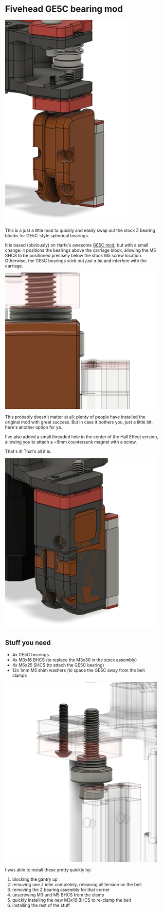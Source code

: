 # Fivehead GE5C bearing mod


<img src="./Images/overview.png" width=400>

	
This is a just a little mod to quickly and easily swap out the stock Z bearing blocks for GE5C-style spherical bearings. 

It is based (obviously) on Hartk's awesome [GE5C mod](https://github.com/VoronDesign/VoronUsers/tree/master/printer_mods/hartk1213/Voron2.4_GE5C), but with a small change: it positions the bearings above the carriage block, allowing the M5 SHCS to be positioned precisely below the stock M5 screw location. Otherwise, the GE5C bearings stick out *just a bit* and interfere with the carriage.

<img src="./Images/bearing_stickout.png" width=500>

This probably doesn't matter at all; plenty of people have installed the original mod with great success. But in case it bothers you, just a little bit, here's another option for ya.

I've also added a small threaded hole in the center of the Hall Effect version, allowing you to attach a ~6mm countersunk magnet with a screw.

That's it! That's all it is.

<img src="./Images/stock_comparison.png" width=500>

## Stuff you need

- 4x GE5C bearings
- 4x M3x16 BHCS (to replace the M3x30 in the stock assembly)
- 4x M5x25 SHCS (to attach the GE5C bearing)
- 12x 1mm M5 shim washers (to space the GE5C away from the belt clamps

<img src="./Images/screws_comparison.png" width=500>

I was able to install these pretty quickly by:

1. blocking the gantry up
2. removing one Z idler completely, releasing all tension on the belt
3. removing the Z bearing assembly for that corner
4. unscrewing M3 and M5 BHCS from the clamp
5. quickly installing the new M3x16 BHCS to re-clamp the belt
6. installing the rest of the stuff


